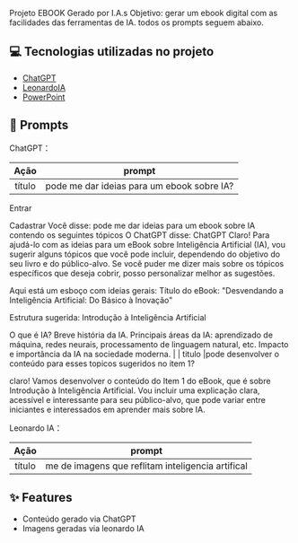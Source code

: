 Projeto EBOOK Gerado por I.A.s
Objetivo: gerar um ebook digital com as facilidades das ferramentas de IA. todos os prompts
seguem abaixo.

## 💻 Tecnologias utilizadas no projeto

- [ChatGPT](https://chat.openai.com/) 
- [LeonardoIA](https://leonardo.ai/)
- [PowerPoint](https://www.microsoft.com/en/microsoft-365/powerpoint)

## 🧠 Prompts


ChatGPT：

|   Ação   | prompt                                                                                                                                                                                                                                                                         |
| :------: | ------------------------------------------------------------------------------------------------------------------------------------------------------------------------------------------------------------------------------------------------------------------------------ |
|  título  | pode me dar ideias para um ebook sobre IA?

Entrar

Cadastrar
Você disse:
pode me dar ideias para um ebook sobre IA contendo os seguintes tópicos
O ChatGPT disse:
ChatGPT
Claro! Para ajudá-lo com as ideias para um eBook sobre Inteligência Artificial (IA), vou sugerir alguns tópicos que você pode incluir, dependendo do objetivo do seu livro e do público-alvo. Se você puder me dizer mais sobre os tópicos específicos que deseja cobrir, posso personalizar melhor as sugestões.

Aqui está um esboço com ideias gerais:
Título do eBook:
"Desvendando a Inteligência Artificial: Do Básico à Inovação"

Estrutura sugerida:
Introdução à Inteligência Artificial

O que é IA?
Breve história da IA.
Principais áreas da IA: aprendizado de máquina, redes neurais, processamento de linguagem natural, etc.
Impacto e importância da IA na sociedade moderna.
|
| titulo |pode desenvolver o conteúdo para esses topicos sugeridos no item 1?

claro! Vamos desenvolver o conteúdo do Item 1 do eBook, que é sobre Introdução à Inteligência Artificial. Vou incluir uma explicação clara, acessível e interessante para seu público-alvo, que pode variar entre iniciantes e interessados em aprender mais sobre IA.

Leonardo IA：

|  Ação  | prompt                                                                                 |
| :----: | -------------------------------------------------------------------------------------- |
| título | me de imagens que reflitam inteligencia artifical |

## ✨ Features

- Conteúdo gerado via ChatGPT
- Imagens geradas via leonardo IA

